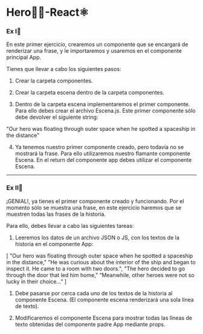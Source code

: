 # Hero👨‍🚀-React⚛️

<h3>Ex I🚀</h3>
En este primer ejercicio, crearemos un componente que se encargará de renderizar una frase, y le importaremos y usaremos en el componente principal App.

Tienes que llevar a cabo los siguientes pasos:

1. Crear la carpeta componentes.

2. Crear la carpeta escena dentro de la carpeta componentes.

3. Dentro de la carpeta escena implementaremos el primer componente. Para ello debes crear el archivo Escena.js. Este primer componente sólo debe devolver el siguiente string:

"Our hero was floating through outer space when he spotted a spaceship in the distance"

4. Ya tenemos nuestro primer componente creado, pero todavía no se mostrará la frase. Para ello utilizaremos nuestro flamante componente Escena. En el return del componente app debes utilizar el componente Escena.

--------------------------------------------------------------------
<h3>Ex II🚀</h3>

¡GENIAL!, ya tienes el primer componente creado y funcionando. Por el momento sólo se muestra una frase, en este ejercicio haremos que se muestren todas las frases de la historia.

Para ello, debes llevar a cabo las siguientes tareas:

1. Leeremos los datos de un archivo JSON o JS, con los textos de la historia en el componente App:

[
"Our hero was floating through outer space when he spotted a spaceship in the distance,"
   "He was curious about the interior of the ship and began to inspect it. He came to a room with two doors.",
   "The hero decided to go through the door that led him home,"
   “Meanwhile, other heroes were not so lucky in their choice…”
]
1. Debe pasarse por cerca cada uno de los textos de la historia al componente Escena. (El componente escena renderizará una sola línea de texto).

2. Modificaremos el componente Escena para mostrar todas las líneas de texto obtenidas del componente padre App mediante props.

